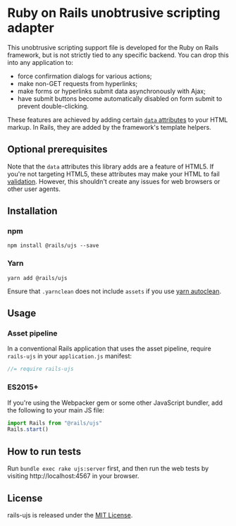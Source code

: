 # Ruby on Rails unobtrusive scripting adapter

This unobtrusive scripting support file is developed for the Ruby on Rails framework, but is not strictly tied to any specific backend. You can drop this into any application to:

- force confirmation dialogs for various actions;
- make non-GET requests from hyperlinks;
- make forms or hyperlinks submit data asynchronously with Ajax;
- have submit buttons become automatically disabled on form submit to prevent double-clicking.

These features are achieved by adding certain [`data` attributes][data] to your HTML markup. In Rails, they are added by the framework's template helpers.

## Optional prerequisites

Note that the `data` attributes this library adds are a feature of HTML5. If you're not targeting HTML5, these attributes may make your HTML to fail [validation][validator]. However, this shouldn't create any issues for web browsers or other user agents.

## Installation

### npm

    npm install @rails/ujs --save

### Yarn

    yarn add @rails/ujs

Ensure that `.yarnclean` does not include `assets` if you use [yarn autoclean](https://yarnpkg.com/lang/en/docs/cli/autoclean/).

## Usage

### Asset pipeline

In a conventional Rails application that uses the asset pipeline, require `rails-ujs` in your `application.js` manifest:

```javascript
//= require rails-ujs
```

### ES2015+

If you're using the Webpacker gem or some other JavaScript bundler, add the following to your main JS file:

```javascript
import Rails from "@rails/ujs"
Rails.start()
```

## How to run tests

Run `bundle exec rake ujs:server` first, and then run the web tests by visiting http://localhost:4567 in your browser.

## License

rails-ujs is released under the [MIT License](MIT-LICENSE).

[data]: https://www.w3.org/TR/html5/dom.html#embedding-custom-non-visible-data-with-the-data-attributes "Embedding custom non-visible data with the data-* attributes"
[validator]: https://validator.w3.org/
[csrf]: https://api.rubyonrails.org/classes/ActionController/RequestForgeryProtection.html
